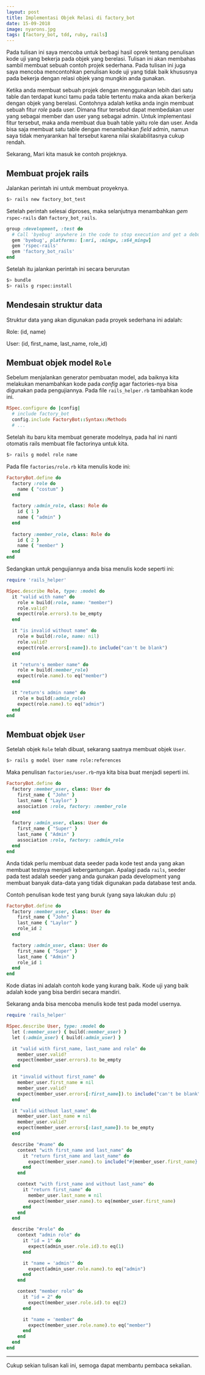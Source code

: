 ```yaml
---
layout: post
title: Implementasi Objek Relasi di factory_bot
date: 15-09-2018
image: nyarons.jpg
tags: [factory_bot, tdd, ruby, rails]
---
```


Pada tulisan ini saya mencoba untuk berbagi hasil oprek tentang penulisan kode uji yang bekerja pada objek yang berelasi. Tulisan ini akan membahas sambil membuat sebuah contoh projek sederhana. Pada tulisan ini juga saya mencoba mencontohkan penulisan kode uji yang tidak baik khususnya pada bekerja dengan relasi objek yang mungkin anda gunakan. 

Ketika anda membuat sebuah projek dengan menggunakan lebih dari satu table dan terdapat kunci tamu pada table tertentu maka anda akan berkerja dengan objek yang berelasi. Contohnya adalah ketika anda ingin membuat sebuah fitur *role* pada user. Dimana fitur tersebut dapat membedakan user yang sebagai member dan user yang sebagai admin. Untuk implementasi fitur tersebut, maka anda membuat dua buah table yaitu role dan user. Anda bisa saja membuat satu table dengan menambahkan *field* admin, namun saya tidak menyarankan hal tersebut karena nilai skalabilitasnya cukup rendah. 
  
Sekarang, Mari kita masuk ke contoh projeknya. 

## Membuat projek rails 
Jalankan perintah ini untuk membuat proyeknya. 
```bash 
$> rails new factory_bot_test  
```   

Setelah perintah selesai diproses, maka selanjutnya menambahkan *gem* `rspec-rails` dan `factory_bot_rails`. 

```ruby
group :development, :test do
  # Call 'byebug' anywhere in the code to stop execution and get a debugger console
  gem 'byebug', platforms: [:mri, :mingw, :x64_mingw]
  gem 'rspec-rails'
  gem 'factory_bot_rails'
end
```

Setelah itu jalankan perintah ini secara berurutan
```bash
$> bundle
$> rails g rspec:install 
```

## Mendesain struktur data
Struktur data yang akan digunakan pada proyek sederhana ini adalah: 

Role: (id, name)

User: (id, first_name, last_name, role_id)


## Membuat objek model `Role`
Sebelum menjalankan generator pembuatan model, ada baiknya kita melakukan menambahkan kode pada *config* agar factories-nya bisa digunakan pada pengujiannya. Pada file `rails_helper.rb` tambahkan kode ini.

```ruby
RSpec.configure do |config|
  # include factory_bot
  config.include FactoryBot::Syntax::Methods
  # ...
```

Setelah itu baru kita membuat generate modelnya, pada hal ini nanti otomatis rails membuat file factorinya untuk kita. 
```bash
$> rails g model role name 
```

Pada file `factories/role.rb` kita menulis kode ini: 
```ruby
FactoryBot.define do
  factory :role do 
    name { "costum" }
  end

  factory :admin_role, class: Role do 
    id { 1 }
    name { "admin" }
  end
  
  factory :member_role, class: Role do 
    id { 2 }
    name { "member" }
  end
end
```

Sedangkan untuk pengujiannya anda bisa menulis kode seperti ini: 
```ruby
require 'rails_helper'

RSpec.describe Role, type: :model do
  it "valid with name" do 
    role = build(:role, name: "member")
    role.valid? 
    expect(role.errors).to be_empty
  end

  it "is invalid without name" do 
    role = build(:role, name: nil)
    role.valid? 
    expect(role.errors[:name]).to include("can't be blank")
  end

  it "return's member name" do 
    role = build(:member_role)
    expect(role.name).to eq("member")
  end

  it "return's admin name" do 
    role = build(:admin_role) 
    expect(role.name).to eq("admin")
  end
end
```

## Membuat objek `User`
Setelah objek `Role` telah dibuat, sekarang saatnya membuat objek `User`. 

```bash
$> rails g model User name role:references 
```

Maka penulisan `factories/user.rb`-nya kita bisa buat menjadi seperti ini. 
```ruby
FactoryBot.define do
  factory :member_user, class: User do 
    first_name { "John" }
    last_name { "Laylor" }
    association :role, factory: :member_role
  end

  factory :admin_user, class: User do 
    first_name { "Super" }
    last_name { "Admin" }
    association :role, factory: :admin_role
  end
end
```

Anda tidak perlu membuat data seeder pada kode test anda yang akan membuat testnya menjadi kebergantungan. Apalagi pada `rails`, seeder pada test adalah seeder yang anda gunakan pada development yang membuat banyak data-data yang tidak digunakan pada database test anda. 

Contoh penulisan kode test yang buruk (yang saya lakukan dulu :p)
```ruby
FactoryBot.define do
  factory :member_user, class: User do 
    first_name { "John" }
    last_name { "Laylor" }
    role_id 2
  end

  factory :admin_user, class: User do 
    first_name { "Super" }
    last_name { "Admin" }
    role_id 1
  end
end
```

Kode diatas ini adalah contoh kode yang kurang baik. Kode uji yang baik adalah kode yang bisa berdiri secara mandiri. 


Sekarang anda bisa mencoba menulis kode test pada model usernya. 

```ruby
require 'rails_helper'

RSpec.describe User, type: :model do
  let (:member_user) { build(:member_user) }
  let (:admin_user) { build(:admin_user) }

  it "valid with first_name, last_name and role" do
    member_user.valid? 
    expect(member_user.errors).to be_empty
  end

  it "invalid without first_name" do
    member_user.first_name = nil 
    member_user.valid? 
    expect(member_user.errors[:first_name]).to include("can't be blank")
  end

  it "valid without last_name" do 
    member_user.last_name = nil
    member_user.valid? 
    expect(member_user.errors[:last_name]).to be_empty
  end

  describe "#name" do 
    context "with first_name and last_name" do
      it "return first_name and last_name" do 
        expect(member_user.name).to include("#{member_user.first_name} #{member_user.last_name}")
      end 
    end

    context "with first_name and without last_name" do 
      it "return first_name" do
        member_user.last_name = nil
        expect(member_user.name).to eq(member_user.first_name)
      end
    end
  end

  describe "#role" do
    context "admin role" do 
      it "id = 1" do 
        expect(admin_user.role.id).to eq(1)
      end

      it "name = 'admin'" do 
        expect(admin_user.role.name).to eq("admin")
      end
    end 

    context "member role" do 
      it "id = 2" do
        expect(member_user.role.id).to eq(2)
      end

      it "name = 'member" do 
        expect(member_user.role.name).to eq("member")
      end
    end
  end
end
```

-----
Cukup sekian tulisan kali ini, semoga dapat membantu pembaca sekalian. 









